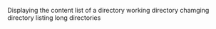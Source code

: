Displaying the content list of a directory
working directory
chamging directory
listing long directories
